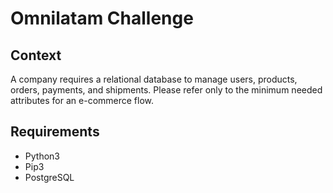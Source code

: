 # Omnilatam Challenge

## Context
A company requires a relational database to manage users, products, orders, payments, and shipments. Please refer only to the minimum needed attributes for an e-commerce flow.

## Requirements
- Python3
- Pip3
- PostgreSQL
